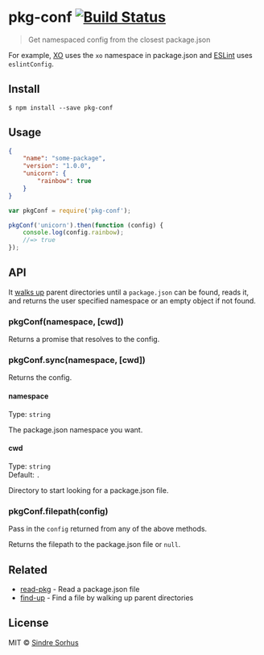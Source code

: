 # pkg-conf [![Build Status](https://travis-ci.org/sindresorhus/pkg-conf.svg?branch=master)](https://travis-ci.org/sindresorhus/pkg-conf)

> Get namespaced config from the closest package.json

For example, [XO](https://github.com/sindresorhus/xo) uses the `xo` namespace in package.json and [ESLint](http://eslint.org) uses `eslintConfig`.


## Install

```
$ npm install --save pkg-conf
```


## Usage

```json
{
	"name": "some-package",
	"version": "1.0.0",
	"unicorn": {
		"rainbow": true
	}
}
```

```js
var pkgConf = require('pkg-conf');

pkgConf('unicorn').then(function (config) {
	console.log(config.rainbow);
	//=> true
});
```


## API

It [walks up](https://github.com/sindresorhus/find-up) parent directories until a `package.json` can be found, reads it, and returns the user specified namespace or an empty object if not found.

### pkgConf(namespace, [cwd])

Returns a promise that resolves to the config.

### pkgConf.sync(namespace, [cwd])

Returns the config.

#### namespace

Type: `string`

The package.json namespace you want.

#### cwd

Type: `string`  
Default: `.`

Directory to start looking for a package.json file.

### pkgConf.filepath(config)

Pass in the `config` returned from any of the above methods.

Returns the filepath to the package.json file or `null`.


## Related

- [read-pkg](https://github.com/sindresorhus/read-pkg) - Read a package.json file
- [find-up](https://github.com/sindresorhus/find-up) - Find a file by walking up parent directories


## License

MIT © [Sindre Sorhus](http://sindresorhus.com)
